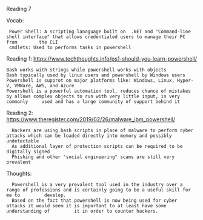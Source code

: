 Reading 7
  
  Vocab: 
  
     Power Shell: A scripting lanaguage built on  .NET and "Command-line shell interface" that allows credentialed users to manage their PC from        the CLI
     cmdlets: Used to performs tasks in powershell
    
  Reading 1: https://www.techthoughts.info/ps1-should-you-learn-powershell/
    
    Bash works with strings while powershell works with objects
    Bash typically used by linux users and powershell by Windows users
    Powershell is supprot on major platforms like: Windows, Linux, Hyper-V, VMWare, AWS, and Azure
    Powershell is a powerful automation tool, reduces chance of mistakes by allows complex objects to run with very little input, is very commonly     used and has a large community of support behind it
    
  Reading 2: https://www.theregister.com/2019/02/26/malware_ibm_powershell/
  
      Hackers are using bash scripts in place of malware to perform cyber attacks which can be loaded directly into memory and possibly                 undetectable
      As additional layer of protection scripts can be required to be digitally signed
      Phishing and other "social engineering" scams are still very prevalent
      
 Thoughts:
 
      Powershell is a very prevalent tool used in the industry over a range of professions and is certainly going to be a useful skill for me to         develop. 
      Based on the fact that powershell is now being used for cyber attacks it would seem it is important to at least have some understanding of         it in order to counter hackers.
  
